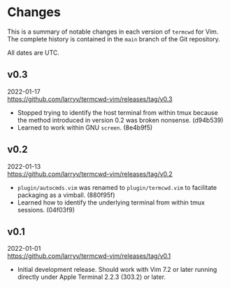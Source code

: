 <!--
    CHANGES.markdown
    ----------------

    SPDX-License-Identifier: MIT

    Copyright 2022 Lawrence Velazquez
-->

# Changes #

This is a summary of notable changes in each version of `termcwd` for
Vim.  The complete history is contained in the `main` branch of the Git
repository.

All dates are UTC.


## v0.3 ##

2022-01-17  
https://github.com/larryv/termcwd-vim/releases/tag/v0.3

-   Stopped trying to identify the host terminal from within tmux
    because the method introduced in version 0.2 was broken nonsense.
    (d94b539)
-   Learned to work within GNU `screen`. (8e4b9f5)


## v0.2 ##

2022-01-13  
https://github.com/larryv/termcwd-vim/releases/tag/v0.2

-   `plugin/autocmds.vim` was renamed to `plugin/termcwd.vim` to
    facilitate packaging as a vimball. (880f95f)
-   Learned how to identify the underlying terminal from within tmux
    sessions. (04f03f9)


## v0.1 ##

2022-01-01  
https://github.com/larryv/termcwd-vim/releases/tag/v0.1

-   Initial development release.  Should work with Vim 7.2 or later
    running directly under Apple Terminal 2.2.3 (303.2) or later.
